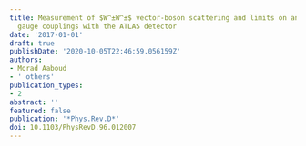 ```yaml
---
title: Measurement of $W^±W^±$ vector-boson scattering and limits on anomalous quartic
  gauge couplings with the ATLAS detector
date: '2017-01-01'
draft: true
publishDate: '2020-10-05T22:46:59.056159Z'
authors:
- Morad Aaboud
- ' others'
publication_types:
- 2
abstract: ''
featured: false
publication: '*Phys.Rev.D*'
doi: 10.1103/PhysRevD.96.012007
---
```


